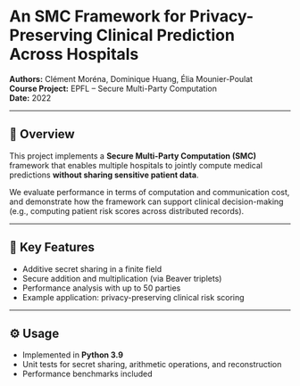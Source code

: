 # An SMC Framework for Privacy-Preserving Clinical Prediction Across Hospitals

**Authors:** Clément Moréna, Dominique Huang, Élia Mounier-Poulat  
**Course Project:** EPFL – Secure Multi-Party Computation  
**Date:** 2022  

---

## 📘 Overview
This project implements a **Secure Multi-Party Computation (SMC)** framework that enables multiple hospitals to jointly compute medical predictions **without sharing sensitive patient data**.  

We evaluate performance in terms of computation and communication cost, and demonstrate how the framework can support clinical decision-making (e.g., computing patient risk scores across distributed records).

---

## 🧠 Key Features
- Additive secret sharing in a finite field  
- Secure addition and multiplication (via Beaver triplets)  
- Performance analysis with up to 50 parties  
- Example application: privacy-preserving clinical risk scoring  

---

## ⚙️ Usage
- Implemented in **Python 3.9**  
- Unit tests for secret sharing, arithmetic operations, and reconstruction  
- Performance benchmarks included  



